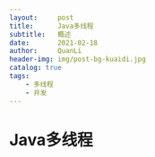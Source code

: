 ```yaml
---
layout:     post
title:      Java多线程
subtitle:   概述
date:       2021-02-18
author:     QuanLi
header-img: img/post-bg-kuaidi.jpg
catalog: true
tags:
    - 多线程
	- 并发
---
```


# Java多线程

